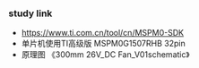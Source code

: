 ### study link
-   https://www.ti.com.cn/tool/cn/MSPM0-SDK
-   单片机使用TI高级版 MSPM0G1507RHB 32pin
-   原理图 《300mm 26V_DC Fan_V01schematic》
